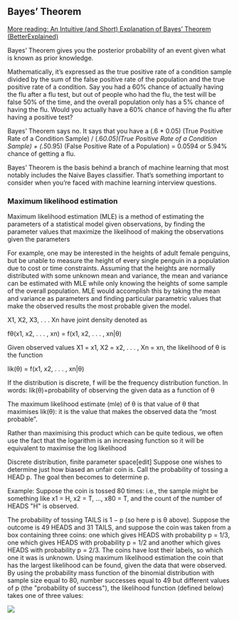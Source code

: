 ##  Bayes’ Theorem

[More reading: An Intuitive (and Short) Explanation of Bayes’ Theorem (BetterExplained)](https://betterexplained.com/articles/an-intuitive-and-short-explanation-of-bayes-theorem/)

Bayes’ Theorem gives you the posterior probability of an event given what is known as prior knowledge.

Mathematically, it’s expressed as the true positive rate of a condition sample divided by the sum of the false positive rate of the population and the true positive rate of a condition. Say you had a 60% chance of actually having the flu after a flu test, but out of people who had the flu, the test will be false 50% of the time, and the overall population only has a 5% chance of having the flu. Would you actually have a 60% chance of having the flu after having a positive test?

Bayes’ Theorem says no. It says that you have a (.6 * 0.05) (True Positive Rate of a Condition Sample) / (.6*0.05)(True Positive Rate of a Condition Sample) + (.5*0.95) (False Positive Rate of a Population)  = 0.0594 or 5.94% chance of getting a flu.

Bayes’ Theorem is the basis behind a branch of machine learning that most notably includes the Naive Bayes classifier. That’s something important to consider when you’re faced with machine learning interview questions.





### Maximum likelihood estimation
Maximum likelihood estimation (MLE) is a method of estimating the parameters of a statistical model given observations, by finding the parameter values that maximize the likelihood of making the observations given the parameters
 
For example, one may be interested in the heights of adult female penguins, but be unable to measure the height of every single penguin in a population due to cost or time constraints. Assuming that the heights are normally distributed with some unknown mean and variance, the mean and variance can be estimated with MLE while only knowing the heights of some sample of the overall population. MLE would accomplish this by taking the mean and variance as parameters and finding particular parametric values that make the observed results the most probable given the model.

X1, X2, X3, . . . Xn have joint density denoted as

 fθ(x1, x2, . . . , xn) = f(x1, x2, . . . , xn|θ)

Given observed values X1 = x1, X2 = x2, . . . , Xn = xn, the likelihood of θ is the function

lik(θ) = f(x1, x2, . . . , xn|θ)

If the distribution is discrete, f will be the frequency distribution function.
In words: lik(θ)=probability of observing the given data as a function of θ

The maximum likelihood estimate (mle) of θ is that value of θ that maximises lik(θ): it is
the value that makes the observed data the “most probable”.

Rather than maximising this product which can be quite tedious, we often use the fact
that the logarithm is an increasing function so it will be equivalent to maximise the log
likelihood

Discrete distribution, finite parameter space[edit]
Suppose one wishes to determine just how biased an unfair coin is. Call the probability of tossing a HEAD p. The goal then becomes to determine p.

Example:
Suppose the coin is tossed 80 times: i.e., the sample might be something like x1 = H, x2 = T, …, x80 = T, and the count of the number of HEADS "H" is observed.

The probability of tossing TAILS is 1 − p (so here p is θ above). Suppose the outcome is 49 HEADS and 31 TAILS, and suppose the coin was taken from a box containing three coins: one which gives HEADS with probability p = 1/3, one which gives HEADS with probability p = 1/2 and another which gives HEADS with probability p = 2/3. The coins have lost their labels, so which one it was is unknown. Using maximum likelihood estimation the coin that has the largest likelihood can be found, given the data that were observed. By using the probability mass function of the binomial distribution with sample size equal to 80, number successes equal to 49 but different values of p (the "probability of success"), the likelihood function (defined below) takes one of three values:

![](https://wikimedia.org/api/rest_v1/media/math/render/svg/36bc1e5127816685c557ccd68d4f4081d0b7f9fa)



